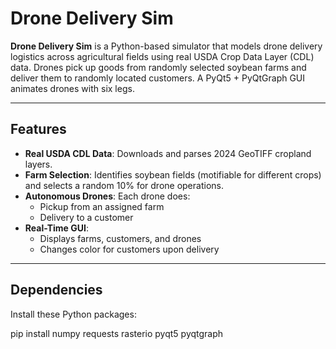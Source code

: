 # Drone Delivery Sim

**Drone Delivery Sim** is a Python-based simulator that models drone delivery logistics across agricultural fields using real USDA Crop Data Layer (CDL) data. Drones pick up goods from randomly selected soybean farms and deliver them to randomly located customers. A PyQt5 + PyQtGraph GUI animates drones with six legs.

---

## Features

- **Real USDA CDL Data**: Downloads and parses 2024 GeoTIFF cropland layers.
- **Farm Selection**: Identifies soybean fields (motifiable for different crops) and selects a random 10% for drone operations.
- **Autonomous Drones**: Each drone does:
  - Pickup from an assigned farm
  - Delivery to a customer
- **Real-Time GUI**:
  - Displays farms, customers, and drones
  - Changes color for customers upon delivery

---

## Dependencies

Install these Python packages:

pip install numpy requests rasterio pyqt5 pyqtgraph
